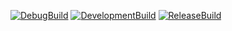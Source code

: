 [![DebugBuild](https://github.com/shun-takamura/CG2/actions/workflows/DebugBuild.yml/badge.svg)](https://github.com/shun-takamura/CG2/actions/workflows/DebugBuild.yml)
[![DevelopmentBuild](https://github.com/shun-takamura/CG2/actions/workflows/DevelopmentBuild.yml/badge.svg)](https://github.com/shun-takamura/CG2/actions/workflows/DevelopmentBuild.yml)
[![ReleaseBuild](https://github.com/shun-takamura/CG2/actions/workflows/ReleaseBuild.yml/badge.svg)](https://github.com/shun-takamura/CG2/actions/workflows/ReleaseBuild.yml)
